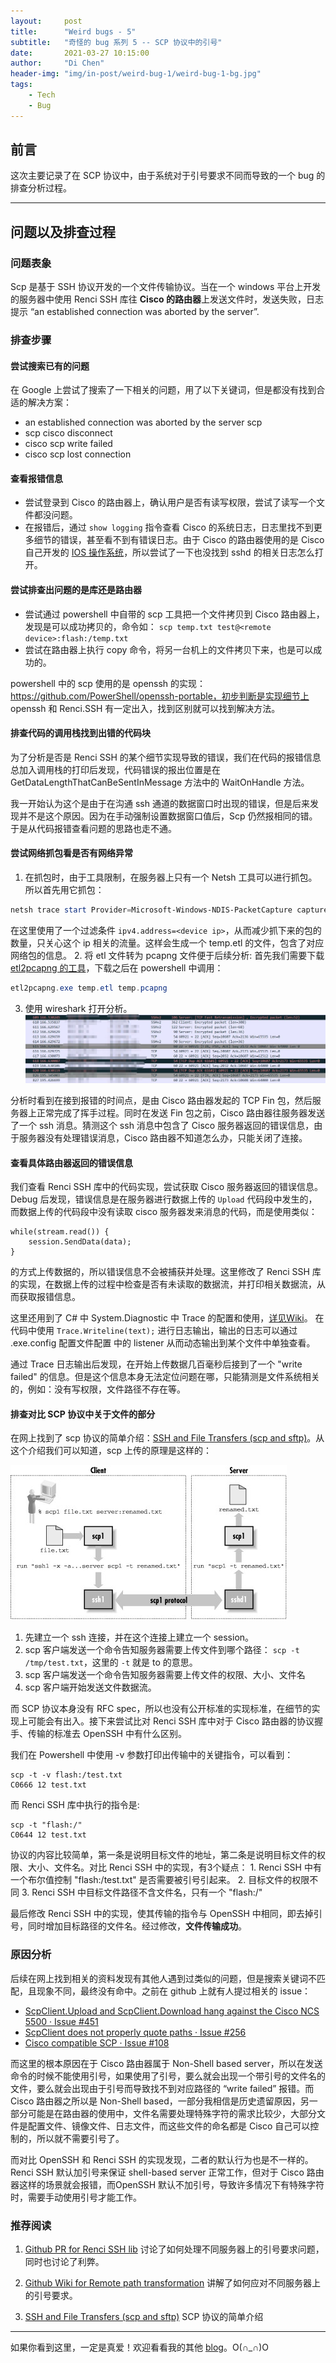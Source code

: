 ```yaml
---
layout:     post
title:      "Weird bugs - 5"
subtitle:   "奇怪的 bug 系列 5 -- SCP 协议中的引号"
date:       2021-03-27 10:15:00
author:     "Di Chen"
header-img: "img/in-post/weird-bug-1/weird-bug-1-bg.jpg"
tags:
    - Tech
    - Bug
---
```


## 前言

这次主要记录了在 SCP 协议中，由于系统对于引号要求不同而导致的一个 bug 的排查分析过程。

---

## 问题以及排查过程

### 问题表象

Scp 是基于 SSH 协议开发的一个文件传输协议。当在一个 windows 平台上开发的服务器中使用 Renci SSH 库往 **Cisco 的路由器**上发送文件时，发送失败，日志提示 “an established connection was aborted by the server”.

### 排查步骤

#### 尝试搜索已有的问题

在 Google 上尝试了搜索了一下相关的问题，用了以下关键词，但是都没有找到合适的解决方案：
 - an established connection was aborted by the server scp
 - scp cisco disconnect
 - cisco scp write failed
 - cisco scp lost connection

#### 查看报错信息

- 尝试登录到 Cisco 的路由器上，确认用户是否有读写权限，尝试了读写一个文件都没问题。
- 在报错后，通过 `show logging` 指令查看 Cisco 的系统日志，日志里找不到更多细节的错误，甚至看不到有错误日志。由于 Cisco 的路由器使用的是 Cisco 自己开发的 [IOS 操作系统](https://en.wikipedia.org/wiki/Cisco_IOS)，所以尝试了一下也没找到 sshd 的相关日志怎么打开。

#### 尝试排查出问题的是库还是路由器

- 尝试通过 powershell 中自带的 scp 工具把一个文件拷贝到 Cisco 路由器上，发现是可以成功拷贝的，命令如： `scp temp.txt test@<remote device>:flash:/temp.txt`
- 尝试在路由器上执行 copy 命令，将另一台机上的文件拷贝下来，也是可以成功的。

powershell 中的 scp 使用的是 openssh 的实现： https://github.com/PowerShell/openssh-portable，初步判断是实现细节上 openssh 和 Renci.SSH 有一定出入，找到区别就可以找到解决方法。

#### 排查代码的调用栈找到出错的代码块

为了分析是否是 Renci SSH 的某个细节实现导致的错误，我们在代码的报错信息总加入调用栈的打印后发现，代码错误的报出位置是在 GetDataLengthThatCanBeSentInMessage 方法中的 WaitOnHandle 方法。

我一开始认为这个是由于在沟通 ssh 通道的数据窗口时出现的错误，但是后来发现并不是这个原因。因为在手动强制设置数据窗口值后，Scp 仍然报相同的错。于是从代码报错查看问题的思路也走不通。

#### 尝试网络抓包看是否有网络异常

1. 在抓包时，由于工具限制，在服务器上只有一个 Netsh 工具可以进行抓包。所以首先用它抓包：
```Powershell
netsh trace start Provider=Microsoft-Windows-NDIS-PacketCapture capture=yes maxSize=250 traceFile=temp.etl ipv4.address=<device ip>
```
在这里使用了一个过滤条件 `ipv4.address=<device ip>`，从而减少抓下来的包的数量，只关心这个 ip 相关的流量。这样会生成一个 temp.etl 的文件，包含了对应网络包的信息。
2. 将 etl 文件转为 pcapng 文件便于后续分析:
首先我们需要下载 [etl2pcapng 的工具](https://github.com/microsoft/etl2pcapng)，下载之后在 powershell 中调用：
```Powershell
etl2pcapng.exe temp.etl temp.pcapng
```
3. 使用 wireshark 打开分析。
[![wirehshark](/img/in-post/weird-bug-5/wireshark.jpg)](/img/in-post/weird-bug-5/wireshark.jpg)

分析时看到在接到报错的时间点，是由 Cisco 路由器发起的 TCP Fin 包，然后服务器上正常完成了挥手过程。同时在发送 Fin 包之前，Cisco 路由器往服务器发送了一个 ssh 消息。猜测这个 ssh 消息中包含了 Cisco 服务器返回的错误信息，由于服务器没有处理错误消息，Cisco 路由器不知道怎么办，只能关闭了连接。

#### 查看具体路由器返回的错误信息

我们查看 Renci SSH 库中的代码实现，尝试获取 Cisco 服务器返回的错误信息。Debug 后发现，错误信息是在服务器进行数据上传的 `Upload` 代码段中发生的，而数据上传的代码段中没有读取 cisco 服务器发来消息的代码，而是使用类似：
```
while(stream.read()) {
    session.SendData(data);
}
```
的方式上传数据的，所以错误信息不会被捕获并处理。这里修改了 Renci SSH 库的实现，在数据上传的过程中检查是否有未读取的数据流，并打印相关数据流，从而获取报错信息。

这里还用到了 C# 中 System.Diagnostic 中 Trace 的配置和使用，[详见Wiki](https://github.com/sshnet/SSH.NET/wiki/Troubleshooting-SSH.NET)。
在代码中使用 `Trace.Writeline(text);` 进行日志输出，输出的日志可以通过 <task>.exe.config 配置文件配置 <trace> 中的 listener 从而动态输出到某个文件中单独查看。

通过 Trace 日志输出后发现，在开始上传数据几百毫秒后接到了一个 "write failed" 的信息。但是这个信息本身无法定位问题在哪，只能猜测是文件系统相关的，例如：没有写权限，文件路径不存在等。

#### 排查对比 SCP 协议中关于文件的部分

在网上找到了 scp 协议的简单介绍：[SSH and File Transfers (scp and sftp)](https://docstore.mik.ua/orelly/networking_2ndEd/ssh/ch03_08.htm)。从这个介绍我们可以知道，scp 上传的原理是这样的：

[![scp process](/img/in-post/weird-bug-5/scp_process.jpg)](/img/in-post/weird-bug-5/scp_process.jpg)

1. 先建立一个 ssh 连接，并在这个连接上建立一个 session。
2. scp 客户端发送一个命令告知服务器需要上传文件到哪个路径： `scp -t /tmp/test.txt`，这里的 `-t` 就是 to 的意思。
3. scp 客户端发送一个命令告知服务器需要上传文件的权限、大小、文件名
4. scp 客户端开始发送文件数据流。

而 SCP 协议本身没有 RFC spec，所以也没有公开标准的实现标准，在细节的实现上可能会有出入。接下来尝试比对 Renci SSH 库中对于 Cisco 路由器的协议握手、传输的标准去 OpenSSH 中有什么区别。

我们在 Powershell 中使用 -v 参数打印出传输中的关键指令，可以看到：
```
scp -t -v flash:/test.txt
C0666 12 test.txt
```

而 Renci SSH 库中执行的指令是:
```
scp -t "flash:/"
C0644 12 test.txt
```

协议的内容比较简单，第一条是说明目标文件的地址，第二条是说明目标文件的权限、大小、文件名。对比 Renci SSH 中的实现，有3个疑点：
	1. Renci SSH 中有一个布尔值控制 "flash:/test.txt" 是否需要被引号引起来。
	2. 目标文件的权限不同
	3. Renci SSH 中目标文件路径不含文件名，只有一个 "flash:/"

最后修改 Renci SSH 中的实现，使其传输的指令与 OpenSSH 中相同，即去掉引号，同时增加目标路径的文件名。经过修改，**文件传输成功**。

### 原因分析

后续在网上找到相关的资料发现有其他人遇到过类似的问题，但是搜索关键词不匹配，且现象不同，最终没有命中。之前在 github 上就有人提过相关的 issue：
  - [ScpClient.Upload and ScpClient.Download hang against the Cisco NCS 5500 · Issue #451](https://github.com/sshnet/SSH.NET/issues/451)
  - [ScpClient does not properly quote paths · Issue #256](https://github.com/sshnet/SSH.NET/issues/256)
  - [Cisco compatible SCP · Issue #108](https://github.com/sshnet/SSH.NET/issues/108)

而这里的根本原因在于 Cisco 路由器属于 Non-Shell based server，所以在发送命令的时候不能使用引号，如果使用了引号，要么就会出现一个带引号的文件名的文件，要么就会出现由于引号而导致找不到对应路径的 “write failed” 报错。而 Cisco 路由器之所以是 Non-Shell based，一部分我相信是历史遗留原因，另一部分可能是在路由器的使用中，文件名需要处理特殊字符的需求比较少，大部分文件是配置文件、镜像文件、日志文件，而这些文件的命名都是 Cisco 自己可以控制的，所以就不需要引号了。

而对比 OpenSSH 和 Renci SSH 的实现发现，二者的默认行为也是不一样的。Renci SSH 默认加引号来保证 shell-based server 正常工作，但对于 Cisco 路由器这样的场景就会报错，而OpenSSH 默认不加引号，导致许多情况下有特殊字符时，需要手动使用引号才能工作。

### 推荐阅读

1. [Github PR for Renci SSH lib](https://github.com/sshnet/SSH.NET/pull/290) 讨论了如何处理不同服务器上的引号要求问题，同时也讨论了利弊。

2. [Github Wiki for Remote path transformation](https://github.com/sshnet/SSH.NET/wiki/ScpClient:-Remote-path-transformation) 讲解了如何应对不同服务器上的引号要求。

3. [SSH and File Transfers (scp and sftp)](https://docstore.mik.ua/orelly/networking_2ndEd/ssh/ch03_08.htm) SCP 协议的简单介绍

---

如果你看到这里，一定是真爱！欢迎看看我的其他 [blog](http://chendi.me/)。O(∩_∩)O
